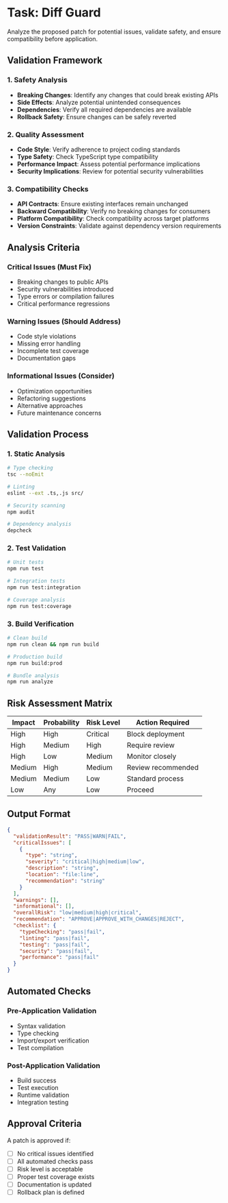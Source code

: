 # Task: Diff Guard

Analyze the proposed patch for potential issues, validate safety, and ensure compatibility before application.

## Validation Framework

### 1. Safety Analysis
- **Breaking Changes**: Identify any changes that could break existing APIs
- **Side Effects**: Analyze potential unintended consequences
- **Dependencies**: Verify all required dependencies are available
- **Rollback Safety**: Ensure changes can be safely reverted

### 2. Quality Assessment
- **Code Style**: Verify adherence to project coding standards
- **Type Safety**: Check TypeScript type compatibility
- **Performance Impact**: Assess potential performance implications
- **Security Implications**: Review for potential security vulnerabilities

### 3. Compatibility Checks
- **API Contracts**: Ensure existing interfaces remain unchanged
- **Backward Compatibility**: Verify no breaking changes for consumers
- **Platform Compatibility**: Check compatibility across target platforms
- **Version Constraints**: Validate against dependency version requirements

## Analysis Criteria

### Critical Issues (Must Fix)
- Breaking changes to public APIs
- Security vulnerabilities introduced
- Type errors or compilation failures
- Critical performance regressions

### Warning Issues (Should Address)
- Code style violations
- Missing error handling
- Incomplete test coverage
- Documentation gaps

### Informational Issues (Consider)
- Optimization opportunities
- Refactoring suggestions
- Alternative approaches
- Future maintenance concerns

## Validation Process

### 1. Static Analysis
```bash
# Type checking
tsc --noEmit

# Linting
eslint --ext .ts,.js src/

# Security scanning
npm audit

# Dependency analysis
depcheck
```

### 2. Test Validation
```bash
# Unit tests
npm run test

# Integration tests
npm run test:integration

# Coverage analysis
npm run test:coverage
```

### 3. Build Verification
```bash
# Clean build
npm run clean && npm run build

# Production build
npm run build:prod

# Bundle analysis
npm run analyze
```

## Risk Assessment Matrix

| Impact | Probability | Risk Level | Action Required |
|--------|-------------|------------|----------------|
| High   | High        | Critical   | Block deployment |
| High   | Medium      | High       | Require review |
| High   | Low         | Medium     | Monitor closely |
| Medium | High        | Medium     | Review recommended |
| Medium | Medium      | Low        | Standard process |
| Low    | Any         | Low        | Proceed |

## Output Format

```json
{
  "validationResult": "PASS|WARN|FAIL",
  "criticalIssues": [
    {
      "type": "string",
      "severity": "critical|high|medium|low",
      "description": "string",
      "location": "file:line",
      "recommendation": "string"
    }
  ],
  "warnings": [],
  "informational": [],
  "overallRisk": "low|medium|high|critical",
  "recommendation": "APPROVE|APPROVE_WITH_CHANGES|REJECT",
  "checklist": {
    "typeChecking": "pass|fail",
    "linting": "pass|fail",
    "testing": "pass|fail",
    "security": "pass|fail",
    "performance": "pass|fail"
  }
}
```

## Automated Checks

### Pre-Application Validation
- Syntax validation
- Type checking
- Import/export verification
- Test compilation

### Post-Application Validation
- Build success
- Test execution
- Runtime validation
- Integration testing

## Approval Criteria

A patch is approved if:
- [ ] No critical issues identified
- [ ] All automated checks pass
- [ ] Risk level is acceptable
- [ ] Proper test coverage exists
- [ ] Documentation is updated
- [ ] Rollback plan is defined
